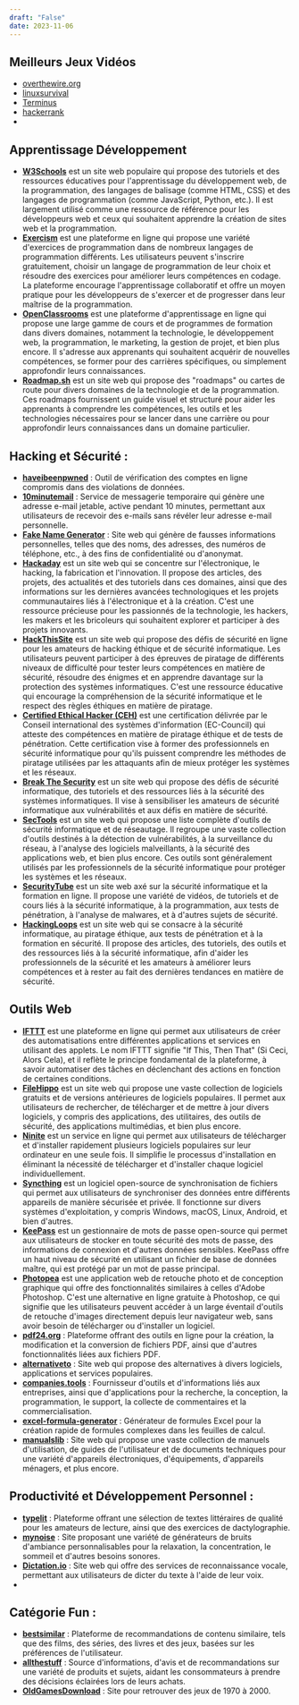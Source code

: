 ```yaml
---
draft: "False"
date: 2023-11-06
---
```

## Meilleurs Jeux Vidéos
- [overthewire.org](https://overthewire.org/wargames/)
- [linuxsurvival](https://linuxsurvival.com/)
- [Terminus](https://web.mit.edu/mprat/Public/web/Terminus/Web/main.html)
- [hackerrank](https://www.hackerrank.com/domains/shell)
- 
## Apprentissage Développement 

- [**W3Schools**](https://www.w3schools.com/) est un site web populaire qui propose des tutoriels et des ressources éducatives pour l'apprentissage du développement web, de la programmation, des langages de balisage (comme HTML, CSS) et des langages de programmation (comme JavaScript, Python, etc.). Il est largement utilisé comme une ressource de référence pour les développeurs web et ceux qui souhaitent apprendre la création de sites web et la programmation.
- [**Exercism**](https://exercism.org/) est une plateforme en ligne qui propose une variété d'exercices de programmation dans de nombreux langages de programmation différents. Les utilisateurs peuvent s'inscrire gratuitement, choisir un langage de programmation de leur choix et résoudre des exercices pour améliorer leurs compétences en codage. La plateforme encourage l'apprentissage collaboratif et offre un moyen pratique pour les développeurs de s'exercer et de progresser dans leur maîtrise de la programmation.
- [**OpenClassrooms**](https://openclassrooms.com/fr/) est une plateforme d'apprentissage en ligne qui propose une large gamme de cours et de programmes de formation dans divers domaines, notamment la technologie, le développement web, la programmation, le marketing, la gestion de projet, et bien plus encore. Il s'adresse aux apprenants qui souhaitent acquérir de nouvelles compétences, se former pour des carrières spécifiques, ou simplement approfondir leurs connaissances.
- [**Roadmap.sh**](https://roadmap.sh/) est un site web qui propose des "roadmaps" ou cartes de route pour divers domaines de la technologie et de la programmation. Ces roadmaps fournissent un guide visuel et structuré pour aider les apprenants à comprendre les compétences, les outils et les technologies nécessaires pour se lancer dans une carrière ou pour approfondir leurs connaissances dans un domaine particulier.
## Hacking et Sécurité :
- **[haveibeenpwned](https://haveibeenpwned.com/)** : Outil de vérification des comptes en ligne compromis dans des violations de données.
- **[10minutemail](https://10minutemail.com/)** : Service de messagerie temporaire qui génère une adresse e-mail jetable, active pendant 10 minutes, permettant aux utilisateurs de recevoir des e-mails sans révéler leur adresse e-mail personnelle.
- **[Fake Name Generator](https://www.fakenamegenerator.com/)** : Site web qui génère de fausses informations personnelles, telles que des noms, des adresses, des numéros de téléphone, etc., à des fins de confidentialité ou d'anonymat.
- [**Hackaday**](https://hackaday.com/) est un site web qui se concentre sur l'électronique, le hacking, la fabrication et l'innovation. Il propose des articles, des projets, des actualités et des tutoriels dans ces domaines, ainsi que des informations sur les dernières avancées technologiques et les projets communautaires liés à l'électronique et à la création. C'est une ressource précieuse pour les passionnés de la technologie, les hackers, les makers et les bricoleurs qui souhaitent explorer et participer à des projets innovants.
- [**HackThisSite**](https://www.hackthissite.org/) est un site web qui propose des défis de sécurité en ligne pour les amateurs de hacking éthique et de sécurité informatique. Les utilisateurs peuvent participer à des épreuves de piratage de différents niveaux de difficulté pour tester leurs compétences en matière de sécurité, résoudre des énigmes et en apprendre davantage sur la protection des systèmes informatiques. C'est une ressource éducative qui encourage la compréhension de la sécurité informatique et le respect des règles éthiques en matière de piratage.
- [**Certified Ethical Hacker (CEH)**](https://www.eccouncil.org/train-certify/certified-ethical-hacker-ceh/) est une certification délivrée par le Conseil international des systèmes d'information (EC-Council) qui atteste des compétences en matière de piratage éthique et de tests de pénétration. Cette certification vise à former des professionnels en sécurité informatique pour qu'ils puissent comprendre les méthodes de piratage utilisées par les attaquants afin de mieux protéger les systèmes et les réseaux.
- [**Break The Security**](https://breakthesecurity.cysecurity.org/) est un site web qui propose des défis de sécurité informatique, des tutoriels et des ressources liés à la sécurité des systèmes informatiques. Il vise à sensibiliser les amateurs de sécurité informatique aux vulnérabilités et aux défis en matière de sécurité.
- [**SecTools**](https://sectools.org/) est un site web qui propose une liste complète d'outils de sécurité informatique et de réseautage. Il regroupe une vaste collection d'outils destinés à la détection de vulnérabilités, à la surveillance du réseau, à l'analyse des logiciels malveillants, à la sécurité des applications web, et bien plus encore. Ces outils sont généralement utilisés par les professionnels de la sécurité informatique pour protéger les systèmes et les réseaux.
- [**SecurityTube**](http://www.securitytube.net/) est un site web axé sur la sécurité informatique et la formation en ligne. Il propose une variété de vidéos, de tutoriels et de cours liés à la sécurité informatique, à la programmation, aux tests de pénétration, à l'analyse de malwares, et à d'autres sujets de sécurité.
- [**HackingLoops**](https://www.hackingloops.com/) est un site web qui se consacre à la sécurité informatique, au piratage éthique, aux tests de pénétration et à la formation en sécurité. Il propose des articles, des tutoriels, des outils et des ressources liés à la sécurité informatique, afin d'aider les professionnels de la sécurité et les amateurs à améliorer leurs compétences et à rester au fait des dernières tendances en matière de sécurité.


## Outils Web

- [**IFTTT**](https://ifttt.com/) est une plateforme en ligne qui permet aux utilisateurs de créer des automatisations entre différentes applications et services en utilisant des applets. Le nom IFTTT signifie "If This, Then That" (Si Ceci, Alors Cela), et il reflète le principe fondamental de la plateforme, à savoir automatiser des tâches en déclenchant des actions en fonction de certaines conditions.
- [**FileHippo**](https://filehippo.com/) est un site web qui propose une vaste collection de logiciels gratuits et de versions antérieures de logiciels populaires. Il permet aux utilisateurs de rechercher, de télécharger et de mettre à jour divers logiciels, y compris des applications, des utilitaires, des outils de sécurité, des applications multimédias, et bien plus encore.
- [**Ninite**](https://ninite.com/) est un service en ligne qui permet aux utilisateurs de télécharger et d'installer rapidement plusieurs logiciels populaires sur leur ordinateur en une seule fois. Il simplifie le processus d'installation en éliminant la nécessité de télécharger et d'installer chaque logiciel individuellement.
- [**Syncthing**](https://syncthing.net/) est un logiciel open-source de synchronisation de fichiers qui permet aux utilisateurs de synchroniser des données entre différents appareils de manière sécurisée et privée. Il fonctionne sur divers systèmes d'exploitation, y compris Windows, macOS, Linux, Android, et bien d'autres.
- [**KeePass**](https://keepass.info/) est un gestionnaire de mots de passe open-source qui permet aux utilisateurs de stocker en toute sécurité des mots de passe, des informations de connexion et d'autres données sensibles. KeePass offre un haut niveau de sécurité en utilisant un fichier de base de données maître, qui est protégé par un mot de passe principal.
- [**Photopea**](https://www.photopea.com/) est une application web de retouche photo et de conception graphique qui offre des fonctionnalités similaires à celles d'Adobe Photoshop. C'est une alternative en ligne gratuite à Photoshop, ce qui signifie que les utilisateurs peuvent accéder à un large éventail d'outils de retouche d'images directement depuis leur navigateur web, sans avoir besoin de télécharger ou d'installer un logiciel.
- **[pdf24.org](https://www.pdf24.org/en/)** : Plateforme offrant des outils en ligne pour la création, la modification et la conversion de fichiers PDF, ainsi que d'autres fonctionnalités liées aux fichiers PDF.
-  **[alternativeto](https://alternativeto.net/)** : Site web qui propose des alternatives à divers logiciels, applications et services populaires.
- **[companies.tools](https://www.companies.tools/)** : Fournisseur d'outils et d'informations liés aux entreprises, ainsi que d'applications pour la recherche, la conception, la programmation, le support, la collecte de commentaires et la commercialisation.
- **[excel-formula-generator](https://formulabot.com/excel-formula-generator)** : Générateur de formules Excel pour la création rapide de formules complexes dans les feuilles de calcul.
- **[manualslib](https://www.manualslib.com/)** : Site web qui propose une vaste collection de manuels d'utilisation, de guides de l'utilisateur et de documents techniques pour une variété d'appareils électroniques, d'équipements, d'appareils ménagers, et plus encore.

## Productivité et Développement Personnel :
- **[typelit](https://www.typelit.io/)** : Plateforme offrant une sélection de textes littéraires de qualité pour les amateurs de lecture, ainsi que des exercices de dactylographie.
- **[mynoise](https://mynoise.net/)** : Site proposant une variété de générateurs de bruits d'ambiance personnalisables pour la relaxation, la concentration, le sommeil et d'autres besoins sonores.
- **[Dictation.io](https://dictation.io/)** : Site web qui offre des services de reconnaissance vocale, permettant aux utilisateurs de dicter du texte à l'aide de leur voix.
- 
## Catégorie Fun :
- **[bestsimilar](https://bestsimilar.com/)** : Plateforme de recommandations de contenu similaire, tels que des films, des séries, des livres et des jeux, basées sur les préférences de l'utilisateur.
- **[allthestuff](https://allthestuff.com/)** : Source d'informations, d'avis et de recommandations sur une variété de produits et sujets, aidant les consommateurs à prendre des décisions éclairées lors de leurs achats.
- **[OldGamesDownload](https://oldgamesdownload.com/)** : Site pour retrouver des jeux de 1970 à 2000.